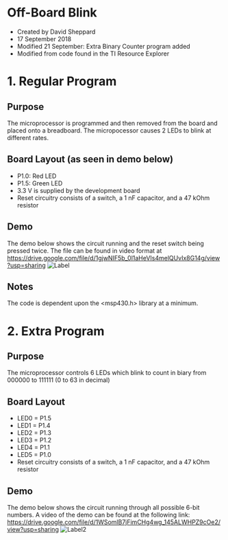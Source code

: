 # Off-Board Blink
- Created by David Sheppard
- 17 September 2018
- Modified 21 September: Extra Binary Counter program added
- Modified from code found in the TI Resource Explorer
# 1. Regular Program
## Purpose
The microprocessor is programmed and then removed from the board and placed onto a breadboard. The micropocessor causes 2 LEDs to blink at different rates.
## Board Layout (as seen in demo below)
- P1.0: Red LED
- P1.5: Green LED
- 3.3 V is supplied by the development board
- Reset circuitry consists of a switch, a 1 nF capacitor, and a 47 kOhm resistor
## Demo
The demo below shows the circuit running and the reset switch being pressed twice. The file can be found in video format at https://drive.google.com/file/d/1gjwNIF5b_0l1aHeVIs4melQUvIx8G14g/view?usp=sharing
![Label](GIF.GIF?raw=true "Title")
## Notes
The code is dependent upon the <msp430.h> library at a minimum.
# 2. Extra Program
## Purpose
The microprocessor controls 6 LEDs which blink to count in biary from 000000 to 111111 (0 to 63 in decimal)
## Board Layout
- LED0 = P1.5
- LED1 = P1.4
- LED2 = P1.3
- LED3 = P1.2
- LED4 = P1.1
- LED5 = P1.0
- Reset circuitry consists of a switch, a 1 nF capacitor, and a 47 kOhm resistor
## Demo
The demo below shows the circuit running through all possible 6-bit numbers. A video of the demo can be found at the following link: https://drive.google.com/file/d/1WSomlB7jFimCHg4wg_145ALWHPZ9cOe2/view?usp=sharing
![Label2](GIF2.GIF?raw=true "Title2")
